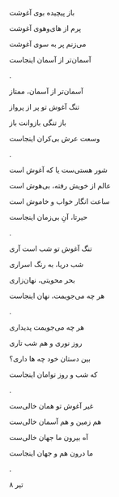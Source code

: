<!--
.. title: آسمان‌تر از آسمان
.. slug: asemantar_az_aseman
.. date: 2020-06-28 09:21:03 UTC
.. tags: غزل
.. category: 
.. link: 
.. description: 
.. type: text
-->



باز پیچیده بوی آغوشت

پرم از های‌وهوی آغوشت

می‌زنم پر به سوی آغوشت

آسمان‌تر از آسمان اینجاست

.



آسمان‌تر از آسمان، ممتاز

تنگ آغوش تو پر از پرواز

باز تنگی بازوانت باز

وسعت عرش بی‌کران اینجاست

.



شور هستی‌ست یا که آغوش است

عالم از خویش رفته، بی‌هوش است

ساعت انگار خواب و خاموش است

حیرتا، آنِ بی‌زمان اینجاست

.


تنگ آغوش تو شب است آری

شب دریا، به رنگ اسراری

بحر محویتی، نهان‌زاری

هر چه می‌جویمت، نهان اینجاست

.


هر چه می‌جویمت پدیداری

روز نوری و هم شب تاری

بین دستان خود چه ها داری؟

که شب و روز توامان اینجاست

.


غیر آغوش تو همان خالی‌ست

هم زمین و هم آسمان خالی‌ست

آه بیرون ما جهان خالی‌ست

ما درون هم و جهان اینجاست

.



۸ تیر








